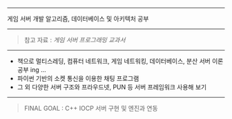* * *
게임 서버 개발 알고리즘, 데이터베이스 및 아키텍처 공부
* * *
> 참고 자료 : _게임 서버 프로그래밍 교과서_
* * *
+ 책으로 멀티스레딩, 컴퓨터 네트워크, 게임 네트워킹, 데이터베이스, 분산 서버 이론 공부 ing ...
+ 파이썬 기반의 소켓 통신을 이용한 채팅 프로그램
+ 그 외 다양한 서버 구조와 프라우드넷, PUN 등 서버 프레임워크 사용해 보기
* * *
> FINAL GOAL : C++ IOCP 서버 구현 및 엔진과 연동
